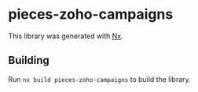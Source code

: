 # pieces-zoho-campaigns

This library was generated with [Nx](https://nx.dev).

## Building

Run `nx build pieces-zoho-campaigns` to build the library.
